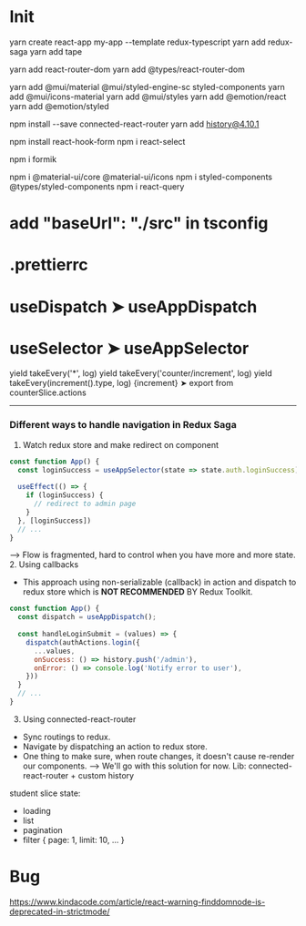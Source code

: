 # Init 
yarn create react-app my-app --template redux-typescript
yarn add redux-saga
yarn add tape

yarn add react-router-dom
yarn add @types/react-router-dom

yarn add @mui/material @mui/styled-engine-sc styled-components
yarn add @mui/icons-material 
yarn add @mui/styles
yarn add @emotion/react
yarn add @emotion/styled

npm install --save connected-react-router
yarn add history@4.10.1

npm install react-hook-form
npm i react-select

npm i formik

npm i @material-ui/core @material-ui/icons
npm i styled-components @types/styled-components
npm i react-query
# add  "baseUrl": "./src" in tsconfig

# .prettierrc

# useDispatch ➤ useAppDispatch
# useSelector ➤ useAppSelector

yield takeEvery('*', log)
yield takeEvery('counter/increment', log)
yield takeEvery(increment().type, log)  {increment} ➤ export from counterSlice.actions


----
### Different ways to handle navigation in Redux Saga
1. Watch redux store and make redirect on component
```jsx
const function App() {
  const loginSuccess = useAppSelector(state => state.auth.loginSuccess)
  
  useEffect(() => {
    if (loginSuccess) {
      // redirect to admin page
    }
  }, [loginSuccess])
  // ...
}
```
--> Flow is fragmented, hard to control when you have more and more state.
2. Using callbacks
- This approach using non-serializable (callback) in action and dispatch to redux store which is **NOT RECOMMENDED** BY Redux Toolkit.
```jsx
const function App() {
  const dispatch = useAppDispatch();
  
  const handleLoginSubmit = (values) => {
    dispatch(authActions.login({
      ...values,
      onSuccess: () => history.push('/admin'),
      onError: () => console.log('Notify error to user'),
    }))
  }
  // ...
}
```
3. Using connected-react-router
- Sync routings to redux.
- Navigate by dispatching an action to redux store.
- One thing to make sure, when route changes, it doesn't cause re-render our components.
--> We'll go with this solution for now.
Lib: connected-react-router + custom history


student slice state:
- loading
- list
- pagination
- filter { page: 1, limit: 10, ... }

# Bug
https://www.kindacode.com/article/react-warning-finddomnode-is-deprecated-in-strictmode/